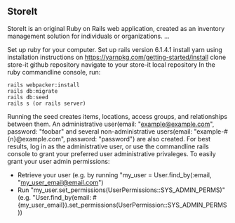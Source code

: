## StoreIt
StoreIt is an original Ruby on Rails web application,
created as an inventory management solution for individuals or organizations.
...




Set up ruby for your computer.
Set up rails version 6.1.4.1
install yarn using installation instructions on https://yarnpkg.com/getting-started/install
clone store-it github repository
navigate to your store-it local repository
In the ruby commandline console, run: 
```
rails webpacker:install
rails db:migrate
rails db:seed
rails s (or rails server)
```

Running the seed creates items, locations, access groups, and relationships between them.
An administrative user(email: "example@example.com", password: "foobar" and several
 non-administrative users(email: "example-#{n}@example.com", password: "password") are also created.
For best results, log in as the administrative user, or use the commandline rails console to grant your preferred
user administrative privaleges. To easily grant your user admin permissions:
* Retrieve your user (e.g. by running "my_user = User.find_by(:email, "my_user_email@email.com")
* Run "my_user.set_permissions(UserPermissions::SYS_ADMIN_PERMS)"
(e.g. "User.find_by(email: #{my_user_email}).set_permissions(UserPermission::SYS_ADMIN_PERMS))